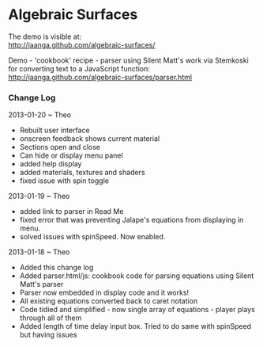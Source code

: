 Algebraic Surfaces
==================

The demo is visible at:  
http://jaanga.github.com/algebraic-surfaces/

Demo - 'cookbook' recipe - parser using Silent Matt's work via Stemkoski for converting text to a JavaScript function: 
http://jaanga.github.com/algebraic-surfaces/parser.html

### Change Log

2013-01-20 ~ Theo
* Rebuilt user interface
* onscreen feedback shows current material
* Sections open and close
* Can hide or display menu panel
* added help display
* added materials, textures and shaders
* fixed issue with spin toggle

2013-01-19 ~ Theo
* added link to parser in Read Me
* fixed error that was preventing Jalape's equations from displaying in menu.
* solved issues with spinSpeed. Now enabled.

2013-01-18 ~ Theo
* Added this change log
* Added parser.html/js: cookbook code for parsing equations using Silent Matt's parser
* Parser now embedded in display code and it works!
* All existing equations converted back to caret notation
* Code tidied and simplified - now single array of equations - player plays through all of them
* Added length of time delay input box. Tried to do same with spinSpeed but having issues

